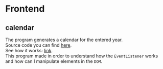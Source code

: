 # Frontend

## calendar
The program generates a calendar for the entered year.<br>
Source code you can find [here](https://github.com/ishebarshina/Frontend/tree/main/sandbox-JS/calendar).<br>
See how it works: [link](https://ishebarshina.github.io/Frontend/sandbox-JS/calendar/index.html).<br>
This program made in order to understand how the `EventListener` works and how can I manipulate elements in the `DOM`.<br>